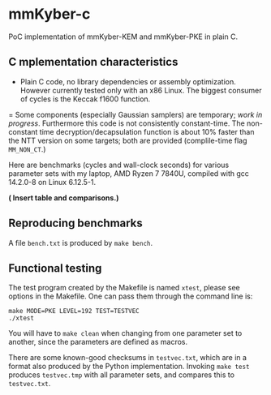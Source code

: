 #   mmKyber-c

PoC implementation of mmKyber-KEM and mmKyber-PKE in plain C.


##  C mplementation characteristics

- Plain C code, no library dependencies or assembly optimization.
However currently tested only with an x86 Linux. The biggest consumer of
cycles is the Keccak f1600 function.

= Some components (especially Gaussian samplers) are temporary;
*work in progress*. Furthermore this code is not consistently constant-time.
The non-constant time decryption/decapsulation function is about 10%
faster than the NTT version on some targets; both are provided
(complile-time flag `MM_NON_CT`.)

Here are benchmarks (cycles and wall-clock seconds) for various parameter
sets with my laptop, AMD Ryzen 7 7840U, compiled with gcc 14.2.0-8 on
Linux 6.12.5-1.

**( Insert table and comparisons.)**


##  Reproducing benchmarks

A file `bench.txt` is produced by `make bench`.


##  Functional testing

The test program created by the Makefile is named `xtest`, please see options
in the Makefile. One can pass them through the command line is:

```
make MODE=PKE LEVEL=192 TEST=TESTVEC
./xtest
```

You will have to `make clean` when changing from one parameter set to another,
since the parameters are defined as macros.

There are some known-good checksums in `testvec.txt`, which are in a format
also produced by the Python implementation. Invoking `make test` produces
`testvec.tmp` with all parameter sets, and compares this to `testvec.txt`.

